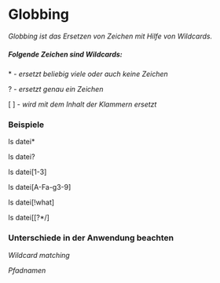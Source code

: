 # Globbing
_Globbing ist das Ersetzen von Zeichen mit Hilfe von Wildcards._


##### Folgende Zeichen sind **Wildcards**:
\* - _ersetzt beliebig viele oder auch keine Zeichen_


? - _ersetzt genau ein Zeichen_


[ ] - _wird mit dem Inhalt der Klammern ersetzt_


### Beispiele
ls datei*


ls datei?


ls datei[1-3]


ls datei[A-Fa-g3-9]


ls datei[!what]


ls datei[[?*/]


### Unterschiede in der Anwendung beachten
_Wildcard matching_


_Pfadnamen_
